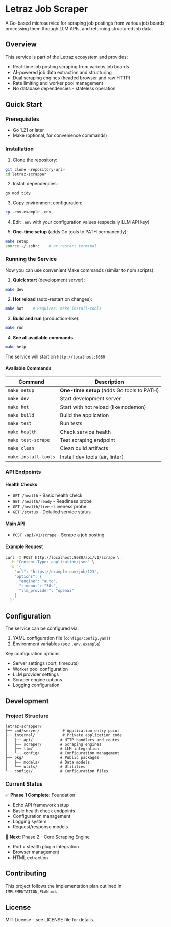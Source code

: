# Letraz Job Scraper

A Go-based microservice for scraping job postings from various job boards, processing them through LLM APIs, and returning structured job data.

## Overview

This service is part of the Letraz ecosystem and provides:
- Real-time job posting scraping from various job boards
- AI-powered job data extraction and structuring
- Dual scraping engines (headed browser and raw HTTP)
- Rate limiting and worker pool management
- No database dependencies - stateless operation

## Quick Start

### Prerequisites

- Go 1.21 or later
- Make (optional, for convenience commands)

### Installation

1. Clone the repository:
```bash
git clone <repository-url>
cd letraz-scrapper
```

2. Install dependencies:
```bash
go mod tidy
```

3. Copy environment configuration:
```bash
cp .env.example .env
```

4. Edit `.env` with your configuration values (especially LLM API key)

5. **One-time setup** (adds Go tools to PATH permanently):
```bash
make setup
source ~/.zshrc    # or restart terminal
```

### Running the Service

Now you can use convenient Make commands (similar to npm scripts):

1. **Quick start** (development server):
```bash
make dev
```

2. **Hot reload** (auto-restart on changes):
```bash
make hot    # Requires: make install-tools
```

3. **Build and run** (production-like):
```bash
make run
```

4. **See all available commands**:
```bash
make help
```

The service will start on `http://localhost:8080`

#### Available Commands

| Command | Description |
|---------|-------------|
| `make setup` | **One-time setup** (adds Go tools to PATH) |
| `make dev` | Start development server |
| `make hot` | Start with hot reload (like nodemon) |
| `make build` | Build the application |
| `make test` | Run tests |
| `make health` | Check service health |
| `make test-scrape` | Test scraping endpoint |
| `make clean` | Clean build artifacts |
| `make install-tools` | Install dev tools (air, linter) |

### API Endpoints

#### Health Checks
- `GET /health` - Basic health check
- `GET /health/ready` - Readiness probe
- `GET /health/live` - Liveness probe
- `GET /status` - Detailed service status

#### Main API
- `POST /api/v1/scrape` - Scrape a job posting

#### Example Request
```bash
curl -X POST http://localhost:8080/api/v1/scrape \
  -H "Content-Type: application/json" \
  -d '{
    "url": "https://example.com/job/123",
    "options": {
      "engine": "auto",
      "timeout": "30s",
      "llm_provider": "openai"
    }
  }'
```

## Configuration

The service can be configured via:
1. YAML configuration file (`configs/config.yaml`)
2. Environment variables (see `.env.example`)

Key configuration options:
- Server settings (port, timeouts)
- Worker pool configuration
- LLM provider settings
- Scraper engine options
- Logging configuration

## Development

### Project Structure

```
letraz-scrapper/
├── cmd/server/          # Application entry point
├── internal/            # Private application code
│   ├── api/            # HTTP handlers and routes
│   ├── scraper/        # Scraping engines
│   ├── llm/            # LLM integration
│   └── config/         # Configuration management
├── pkg/                # Public packages
│   ├── models/         # Data models
│   └── utils/          # Utilities
└── configs/            # Configuration files
```

### Current Status

✅ **Phase 1 Complete**: Foundation
- Echo API framework setup
- Basic health check endpoints
- Configuration management
- Logging system
- Request/response models

🚧 **Next**: Phase 2 - Core Scraping Engine
- Rod + stealth plugin integration
- Browser management
- HTML extraction

## Contributing

This project follows the implementation plan outlined in `IMPLEMENTATION_PLAN.md`.

## License

MIT License - see LICENSE file for details. 